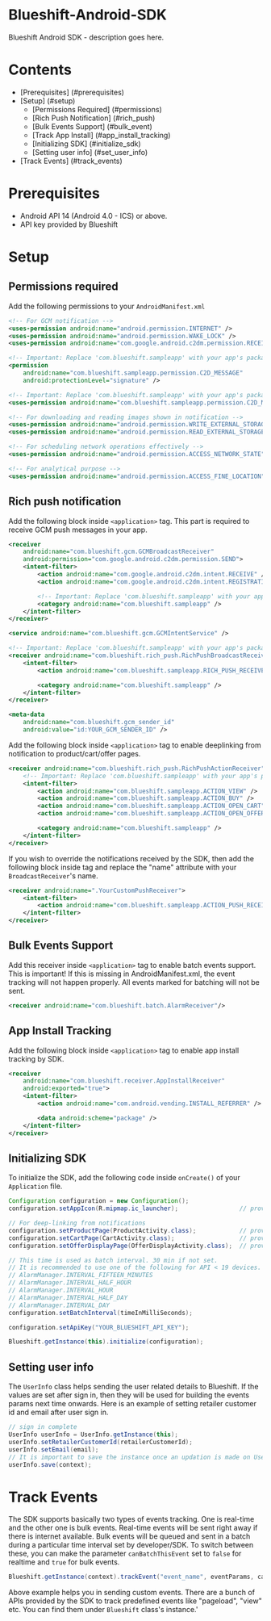 # Blueshift-Android-SDK
Blueshift Android SDK - description goes here.

# Contents
  * [Prerequisites] (#prerequisites)
  * [Setup] (#setup)
    * [Permissions Required] (#permissions)
    * [Rich Push Notification] (#rich_push)
    * [Bulk Events Support] (#bulk_event)
    * [Track App Install] (#app_install_tracking)
    * [Initializing SDK] (#initialize_sdk)
    * [Setting user info] (#set_user_info)
  * [Track Events] (#track_events)
  
<a name="prerequisites"></a>
# Prerequisites
  * Android API 14 (Android 4.0 - ICS) or above.
  * API key provided by Blueshift

<a name="setup"></a>
# Setup

<a name="permissions"></a>
## Permissions required

Add the following permissions to your `AndroidManifest.xml`

```xml
<!-- For GCM notification -->
<uses-permission android:name="android.permission.INTERNET" />
<uses-permission android:name="android.permission.WAKE_LOCK" />
<uses-permission android:name="com.google.android.c2dm.permission.RECEIVE" />

<!-- Important: Replace 'com.blueshift.sampleapp' with your app's package name -->
<permission
    android:name="com.blueshift.sampleapp.permission.C2D_MESSAGE"
    android:protectionLevel="signature" />

<!-- Important: Replace 'com.blueshift.sampleapp' with your app's package name -->
<uses-permission android:name="com.blueshift.sampleapp.permission.C2D_MESSAGE" />

<!-- For downloading and reading images shown in notification -->
<uses-permission android:name="android.permission.WRITE_EXTERNAL_STORAGE" />
<uses-permission android:name="android.permission.READ_EXTERNAL_STORAGE" />

<!-- For scheduling network operations effectively -->
<uses-permission android:name="android.permission.ACCESS_NETWORK_STATE" />

<!-- For analytical purpose -->
<uses-permission android:name="android.permission.ACCESS_FINE_LOCATION" />
```

<a name="rich_push"></a>
## Rich push notification ##

Add the following block inside `<application>` tag. This part is required to receive GCM push messages in your app.

```xml
<receiver
    android:name="com.blueshift.gcm.GCMBroadcastReceiver"
    android:permission="com.google.android.c2dm.permission.SEND">
    <intent-filter>
        <action android:name="com.google.android.c2dm.intent.RECEIVE" />
        <action android:name="com.google.android.c2dm.intent.REGISTRATION" />

        <!-- Important: Replace 'com.blueshift.sampleapp' with your app's package name -->
        <category android:name="com.blueshift.sampleapp" />
    </intent-filter>
</receiver>

<service android:name="com.blueshift.gcm.GCMIntentService" />

<!-- Important: Replace 'com.blueshift.sampleapp' with your app's package name -->
<receiver android:name="com.blueshift.rich_push.RichPushBroadcastReceiver">
    <intent-filter>
        <action android:name="com.blueshift.sampleapp.RICH_PUSH_RECEIVED" />

        <category android:name="com.blueshift.sampleapp" />
    </intent-filter>
</receiver>

<meta-data
    android:name="com.blueshift.gcm_sender_id"
    android:value="id:YOUR_GCM_SENDER_ID" />
```

Add the following block inside `<application>` tag to enable deeplinking from notification to product/cart/offer pages.

```xml
<receiver android:name="com.blueshift.rich_push.RichPushActionReceiver">
    <!-- Important: Replace 'com.blueshift.sampleapp' with your app's package name -->
    <intent-filter>
        <action android:name="com.blueshift.sampleapp.ACTION_VIEW" />
        <action android:name="com.blueshift.sampleapp.ACTION_BUY" />
        <action android:name="com.blueshift.sampleapp.ACTION_OPEN_CART" />
        <action android:name="com.blueshift.sampleapp.ACTION_OPEN_OFFER_PAGE" />

        <category android:name="com.blueshift.sampleapp" />
    </intent-filter>
</receiver>
```

If you wish to override the notifications received by the SDK, then add the following block inside <application> tag and replace the "name" attribute with your `BroadcastReceiver`'s name.

```xml
<receiver android:name=".YourCustomPushReceiver">
    <intent-filter>
        <action android:name="com.blueshift.sampleapp.ACTION_PUSH_RECEIVED" />
    </intent-filter>
</receiver>
```

<a name="bulk_event"></a>
## Bulk Events Support ##

Add this receiver inside `<application>` tag to enable batch events support. This is important! If this is missing in AndroidManifest.xml, the event tracking will not happen properly. All events marked for batching will not be sent.

```xml
<receiver android:name="com.blueshift.batch.AlarmReceiver"/>
```

<a name="app_install_tracking"></a>
##  App Install Tracking  ##

Add the following block inside `<application>` tag to enable app install tracking by SDK.

```xml
<receiver
    android:name="com.blueshift.receiver.AppInstallReceiver"
    android:exported="true">
    <intent-filter>
        <action android:name="com.android.vending.INSTALL_REFERRER" />

        <data android:scheme="package" />
    </intent-filter>
</receiver>
```

<a name="initialize_sdk"></a>
## Initializing SDK ##

To initialize the SDK, add the following code inside `onCreate()` of your `Application` file.

```java
Configuration configuration = new Configuration();
configuration.setAppIcon(R.mipmap.ic_launcher);                 // provide app icon resource id

// For deep-linking from notifications
configuration.setProductPage(ProductActivity.class);            // provide product activity class
configuration.setCartPage(CartActivity.class);                  // provide cart activity class
configuration.setOfferDisplayPage(OfferDisplayActivity.class);  // provide offers activity class

// This time is used as batch interval. 30 min if not set.
// It is recommended to use one of the following for API < 19 devices.
// AlarmManager.INTERVAL_FIFTEEN_MINUTES
// AlarmManager.INTERVAL_HALF_HOUR
// AlarmManager.INTERVAL_HOUR
// AlarmManager.INTERVAL_HALF_DAY
// AlarmManager.INTERVAL_DAY
configuration.setBatchInterval(timeInMilliSeconds);             

configuration.setApiKey("YOUR_BLUESHIFT_API_KEY");

Blueshift.getInstance(this).initialize(configuration);
```

<a name="set_user_info"></a>
## Setting user info ##

The `UserInfo` class helps sending the user related details to Blueshift. If the values are set after sign in, then they will be used for building the events params next time onwards. Here is an example of setting retailer customer id and email after user sign in.

```java
// sign in complete
UserInfo userInfo = UserInfo.getInstance(this);
userInfo.setRetailerCustomerId(retailerCustomerId);
userInfo.setEmail(email);
// It is important to save the instance once an updation is made on UserInfo
userInfo.save(context);
```

<a name="track_events"></a>
# Track Events #

The SDK supports basically two types of events tracking. One is real-time and the other one is bulk events. Real-time events will be sent right away if there is internet available. Bulk events will be queued and sent in a batch during a particular time interval set by developer/SDK. To switch between these, you can make the parameter `canBatchThisEvent` set to `false` for realtime and `true` for bulk events.

```java
Blueshift.getInstance(context).trackEvent("event_name", eventParams, canBatchThisEvent)
```

Above example helps you in sending custom events. There are a bunch of APIs provided by the SDK to track predefined events like "pageload", "view" etc. You can find them under `Blueshift` class's instance.'